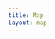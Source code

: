 ```yaml
---
title: Map
layout: map
---
```


<!-- define JSON object for displaying data from site pages -->
<script id="page-data" type="application/json">
[
  {% assign first = true %}
  {% for page in site.pages %}
    {% if page.geo %}
      {% unless first %},{% endunless %}
      {
        "title": {{ page.title | jsonify }},
        "url": {{ page.url | jsonify }},
        "placename": {{ page.placename | jsonify }},
        "summary": {{ page.summary | jsonify }},
        "geo": {{ page.geo | jsonify }}
      }
      {% assign first = false %}
    {% endif %}
  {% endfor %}
]
</script>

<script src="https://unpkg.com/leaflet/dist/leaflet.js"></script>
<script src="https://cdn.jsdelivr.net/npm/js-yaml@4.1.0/dist/js-yaml.min.js"></script>

<link rel="stylesheet" href="https://unpkg.com/leaflet/dist/leaflet.css" />

<div id="map" style="height: 90vh"></div>

<script>
document.addEventListener("DOMContentLoaded", function() {
  // Get the JSON data from the script tag
  const pages = JSON.parse(document.getElementById('page-data').textContent);

  // Initialize the map
  var map = L.map('map').setView([40, -3], 6);

  L.tileLayer('https://{s}.tile.openstreetmap.org/{z}/{x}/{y}.png', {
    maxZoom: 18,
    attribution: '© OpenStreetMap contributors'
  }).addTo(map);

  pages.forEach(page => {
    if (page.geo && page.geo.length === 2) {
      L.marker(page.geo)
        .addTo(map)
        .bindPopup(`<a href="{{site.baseurl}}${page.url}">
        <h4>${page.placename}</h4>
        <h5>${page.title}</h5>
        <div class="map-card">${page.summary}</div>
        </a>`);
    }
  });
});
</script>